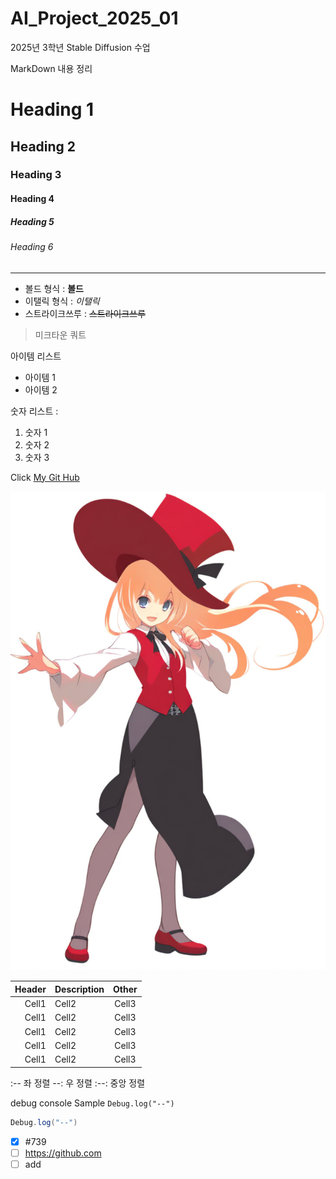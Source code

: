 # AI_Project_2025_01
2025년 3학년 Stable Diffusion 수업

MarkDown 내용 정리

<!-- Heading -->

# Heading 1
## Heading 2
### Heading 3
#### Heading 4
##### Heading 5
###### Heading 6

<!-- Line -->

---

<!-- Text attributes -->

+ 볼드 형식 : **볼드**
+ 이탤릭 형식 : *이탤릭*
+ 스트라이크쓰루 : ~~스트라이크쓰루~~

<!--Quote-->
> 미크타운 쿼트

<!--bullet List -->
아이템 리스트
* 아이템 1
* 아이템 2

<!--Numbered List -->
숫자 리스트 : 
1. 숫자 1
2. 숫자 2
3. 숫자 3

<!--Link-->
Click [My Git Hub](https://github.com/내주소)

<!-- Image -->
![image](https://github.com/SaYoonKim/AI_Project_2025_01/blob/main/img2img/00001-3883571192.png?raw=true)

<!--Table -->

|Header|Description|Other|
|--:|:--|:--:|
|Cell1|Cell2|Cell3|
|Cell1|Cell2|Cell3|
|Cell1|Cell2|Cell3|
|Cell1|Cell2|Cell3|
|Cell1|Cell2|Cell3|

:-- 좌 정렬
--: 우 정렬
:--: 중앙 정렬

<!-- Code -->

debug console Sample `Debug.log("--")`

```C#
Debug.log("--")
```

<!--TodoList -->
- [x] #739
- [ ] https://github.com
- [ ] add